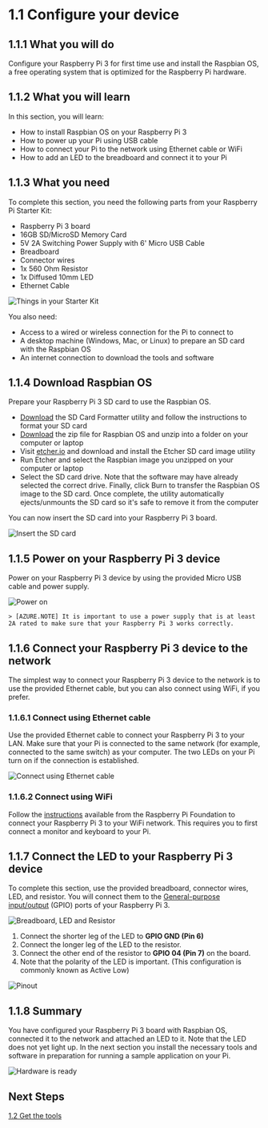 # 1.1 Configure your device

## 1.1.1 What you will do
Configure your Raspberry Pi 3 for first time use and install the Raspbian OS, a free operating system that is optimized for the Raspberry Pi hardware.

## 1.1.2 What you will learn
In this section, you will learn:
-	How to install Raspbian OS on your Raspberry Pi 3
-	How to power up your Pi using USB cable
-	How to connect your Pi to the network using Ethernet cable or WiFi
-	How to add an LED to the breadboard and connect it to your Pi

## 1.1.3 What you need
To complete this section, you need the following parts from your Raspberry Pi Starter Kit:
- Raspberry Pi 3 board
- 16GB SD/MicroSD Memory Card
- 5V 2A Switching Power Supply with 6' Micro USB Cable
- Breadboard
- Connector wires
- 1x 560 Ohm Resistor
- 1x Diffused 10mm LED
- Ethernet Cable

![Things in your Starter Kit](media/iot-hub-raspberry-pi-lessons/lesson1/starter_kit.jpg)

You also need:
- Access to a wired or wireless connection for the Pi to connect to
- A desktop machine (Windows, Mac, or Linux) to prepare an SD card with the Raspbian OS
- An internet connection to download the tools and software


## 1.1.4 Download Raspbian OS
Prepare your Raspberry Pi 3 SD card to use the Raspbian OS.

- [Download](https://www.sdcard.org/downloads/formatter_4/index.html) the SD Card Formatter utility and follow the instructions to format your SD card
- [Download](https://downloads.raspberrypi.org/raspbian_latest) the zip file for Raspbian OS and unzip into a folder on your computer or laptop 
- Visit [etcher.io](https://www.etcher.io) and download and install the Etcher SD card image utility
- Run Etcher and select the Raspbian image you unzipped on your computer or laptop
- Select the SD card drive. Note that the software may have already selected the correct drive.
Finally, click Burn to transfer the Raspbian OS image to the SD card. Once complete, the utility automatically ejects/unmounts the SD card so it's safe to remove it from the computer

You can now insert the SD card into your Raspberry Pi 3 board.

![Insert the SD card](media/iot-hub-raspberry-pi-lessons/lesson1/insert_sdcard.jpg)

## 1.1.5 Power on your Raspberry Pi 3 device
Power on your Raspberry Pi 3 device by using the provided Micro USB cable and power supply.

![Power on](media/iot-hub-raspberry-pi-lessons/lesson1/micro_usb_power_on.jpg)

    > [AZURE.NOTE] It is important to use a power supply that is at least 2A rated to make sure that your Raspberry Pi 3 works correctly.

## 1.1.6 Connect your Raspberry Pi 3 device to the network
The simplest way to connect your Raspberry Pi 3 device to the network is to use the provided Ethernet cable, but you can also connect using WiFi, if you prefer.

### 1.1.6.1 Connect using Ethernet cable
Use the provided Ethernet cable to connect your Raspberry Pi 3 to your LAN. Make sure that your Pi is connected to the same network (for example, connected to the same switch) as your computer. The two LEDs on your Pi turn on if the connection is established.

![Connect using Ethernet cable](media/iot-hub-raspberry-pi-lessons/lesson1/connect_ethernet.jpg)

### 1.1.6.2	Connect using WiFi

Follow the [instructions](https://www.raspberrypi.org/learning/software-guide/wifi/) available from the Raspberry Pi Foundation to connect your Raspberry Pi 3 to your WiFi network. This requires you to first connect a monitor and keyboard to your Pi.

## 1.1.7 Connect the LED to your Raspberry Pi 3 device
To complete this section, use the provided breadboard, connector wires, LED, and resistor. You will connect them to the [General-purpose input/output](https://www.raspberrypi.org/documentation/usage/gpio/) (GPIO) ports of your Raspberry Pi 3. 

![Breadboard, LED and Resistor](media/iot-hub-raspberry-pi-lessons/lesson1/breadboard_led_resistor.jpg)

1. Connect the shorter leg of the LED to **GPIO GND (Pin 6)**
2. Connect the longer leg of the LED to the resistor.
3. Connect the other end of the resistor to **GPIO 04 (Pin 7)** on the board.
4. Note that the polarity of the LED is important. (This configuration is commonly known as Active Low)

![Pinout](media/iot-hub-raspberry-pi-lessons/lesson1/pinout_breadboard.png)

## 1.1.8 Summary
You have configured your Raspberry Pi 3 board with Raspbian OS, connected it to the network and attached an LED to it. Note that the LED does not yet light up. In the next section you install the necessary tools and software in preparation for running a sample application on your Pi.

![Hardware is ready](media/iot-hub-raspberry-pi-lessons/lesson1/hardware_ready.jpg)

## Next Steps
[1.2 Get the tools](iot-hub-raspberry-pi-node-lesson1-get-the-tools-win32.md)



